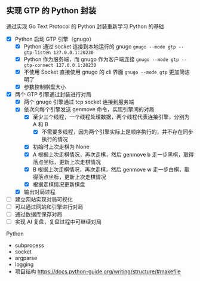 ## 实现 GTP 的 Python 封装

通过实现 Go Text Protocol 的 Python 封装重新学习 Python 的基础

- [x]  Python 启动 GTP 引擎（gnugo）
    - [x]  Python 通过 socket 连接到本地运行的 gnugo `gnugo --mode gtp --gtp-listen 127.0.0.1:20230`
    - [x]  Python 作为服务端，而 gnugo 作为客户端连接 `gnugo --mode gtp --gtp-connect 127.0.0.1:20230`
    - [x]  不使用 Socket 直接使用 gnugo 的 cli 界面 `gnugo --mode gtp` 更加简洁明了
    - [x]  参数控制棋盘大小
- [x]  两个 GTP 引擎通过封装进行对局
    - [x]  两个 gnugo 引擎通过 tcp socket 连接到服务端
    - [x]  依次向每个引擎发送 genmove 命令，实现引擎间的对局
        - [x]  至少三个线程，一个线程处理数据，两个线程代表连接引擎，分别为 A 和 B
            - [x]  不需要多线程，因为两个引擎实际上是顺序执行的，并不存在同步执行的情况
        - [x]  初始时上次走棋为 None
        - [x]  A 根据上次走棋情况，再次走棋，然后 genmove b 走一步黑棋，取得落点坐标，更新上次走棋情况
        - [x]  B 根据上次走棋情况，再次走棋，然后 genmove w 走一步白棋，取得落点坐标，更新上次走棋情况
        - [x]  根据走棋情况更新棋盘
    - [x]  输出对局过程
- [ ]  建立网站实现对局可视化
- [ ]  可以通过网站和引擎进行对局
- [ ]  通过数据库保存对局
- [ ]  实现 AI 复盘，复盘过程中可继续对局

Python

- subprocess
- socket
- argparse
- logging
- 项目结构 https://docs.python-guide.org/writing/structure/#makefile
